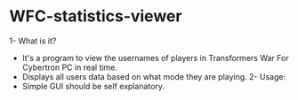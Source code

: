 # WFC-statistics-viewer
1- What is it?
- It's a program to view the usernames of players in Transformers War For Cybertron PC in real time.
- Displays all users data based on what mode they are playing.
2- Usage:
- Simple GUI should be self explanatory.
